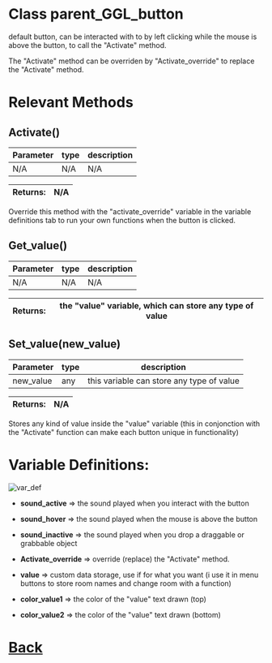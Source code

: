 # Class parent_GGL_button

default button, can be interacted with to by left 
clicking while the mouse is above the button,
to call the "Activate" method.
  
The "Activate" method can be overriden by "Activate_override" to 
replace the "Activate" method.
  
# Relevant Methods

## Activate()

| Parameter   |  type   |              description                   |
|--           |       --|--                                          |
|   N/A      | N/A  |  N/A    |

| Returns:  | N/A |
|--         |                             --|

Override this method with the "activate_override" variable in the variable definitions tab to run your own functions when the button is clicked.

## Get_value()

| Parameter   |  type   |              description                   |
|--           |       --|--                                          |
|  N/A  |   N/A   |  N/A    |

| Returns:  |  the "value" variable, which can store any type of value |
|--         |                                                        --|

## Set_value(new_value)

| Parameter   |  type   |              description                   |
|--           |       --|--                                          |
|  new_value  |   any   |  this variable can store any type of value    |

| Returns:  |         N/A |
|--         |                             --|

Stores any kind of value inside the "value" variable (this in conjonction with the "Activate" function can make each button unique in functionality)

# Variable Definitions:

![var_def](https://github.com/Ced30/GML-GUI-Library-GGL-Documentation/blob/main/Images/API/GGL_instance/parent_GGL_button.png)

- **sound_active**      => the sound played when you interact with the button

- **sound_hover**       => the sound played when the mouse is above the button

- **sound_inactive**    => the sound played when you drop a draggable or grabbable object

- **Activate_override** => override (replace) the "Activate" method.

- **value**             => custom data storage, use if for what you want (i use it in menu buttons to store room names and change room with a function)

- **color_value1**      => the color of the "value" text drawn (top)

- **color_value2**      => the color of the "value" text drawn (bottom)

# [Back](https://github.com/Ced30/GML-GUI-Library-GGL-Documentation/blob/main/API/Instance%20Classes.md)
